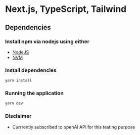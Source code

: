 # Next.js, TypeScript, Tailwind

## Dependencies

### Install npm via nodejs using either

- [NodeJS](https://nodejs.org/en/)
- [NVM](https://github.com/nvm-sh/nvm)

### Install dependencies

```sh
yarn install
```

### Running the application

```sh
yarn dev
```
### Disclaimer
- Currrently subscribed to openAI API for this testing purpose